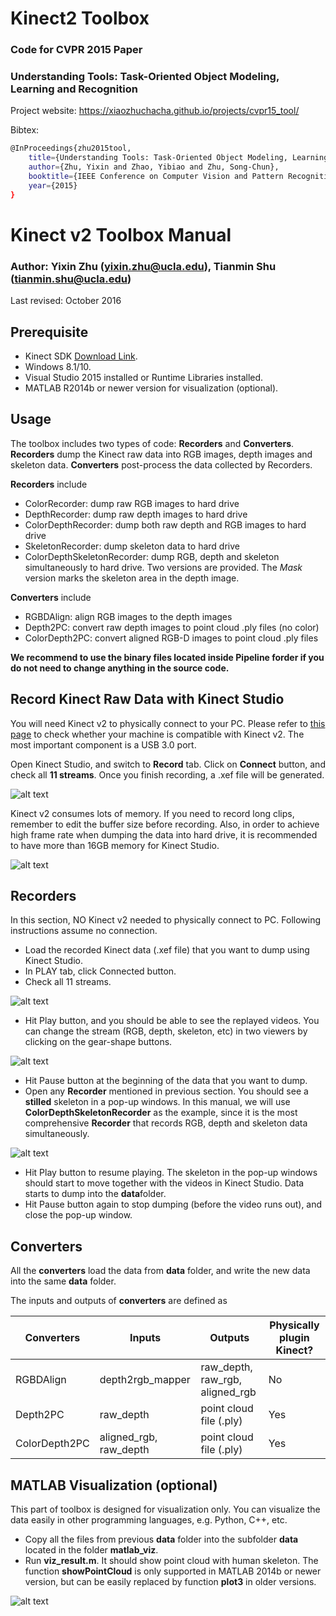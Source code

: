 # Kinect2 Toolbox

### Code for CVPR 2015 Paper
### Understanding Tools: Task-Oriented Object Modeling, Learning and Recognition

Project website: https://xiaozhuchacha.github.io/projects/cvpr15_tool/

Bibtex:
```bash
@InProceedings{zhu2015tool,
    title={Understanding Tools: Task-Oriented Object Modeling, Learning and Recognition},
    author={Zhu, Yixin and Zhao, Yibiao and Zhu, Song-Chun},
    booktitle={IEEE Conference on Computer Vision and Pattern Recognition (CVPR)},
    year={2015}
}
```

# Kinect v2 Toolbox Manual
### Author: Yixin Zhu (yixin.zhu@ucla.edu), Tianmin Shu (tianmin.shu@ucla.edu)

Last revised: October 2016

## Prerequisite
* Kinect SDK [Download Link](http://www.microsoft.com/en-us/download/details.aspx?id=44561).
* Windows 8.1/10.
* Visual Studio 2015 installed or Runtime Libraries installed.
* MATLAB R2014b or newer version for visualization (optional).

## Usage

The toolbox includes two types of code: **Recorders** and **Converters**. **Recorders** dump the Kinect raw data into RGB images, depth images and skeleton data. **Converters** post-process the data collected by Recorders.

**Recorders** include
* ColorRecorder: dump raw RGB images to hard drive
* DepthRecorder: dump raw depth images to hard drive
* ColorDepthRecorder: dump both raw depth and RGB images to hard drive
* SkeletonRecorder: dump skeleton data to hard drive
* ColorDepthSkeletonRecorder: dump RGB, depth and skeleton simultaneously to hard drive. Two versions are provided. The *Mask* version marks the skeleton area in the depth image.

**Converters** include
* RGBDAlign: align RGB images to the depth images
* Depth2PC: convert raw depth images to point cloud .ply files (no color)
* ColorDepth2PC: convert aligned RGB-D images to point cloud .ply files

**We recommend to use the binary files located inside Pipeline forder if you do not need to change anything in the source code.**

## Record Kinect Raw Data with Kinect Studio

You will need Kinect v2 to physically connect to your PC. Please refer to [this page](https://msdn.microsoft.com/en-us/library/Dn782036.aspx) to check whether your machine is compatible with Kinect v2. The most important component is a USB 3.0 port.

Open Kinect Studio, and switch to **Record** tab. Click on **Connect** button, and check all **11 streams**. Once you finish recording, a .xef file will be generated.

![alt text](https://xiaozhuchacha.github.io/projects/cvpr15_tool/toolbox_images/Record.png "Recording GUI setup")

Kinect v2 consumes lots of memory. If you need to record long clips, remember to edit the buffer size before recording. Also, in order to achieve high frame rate when dumping the data into hard drive, it is recommended to have more than 16GB memory for Kinect Studio.

![alt text](https://xiaozhuchacha.github.io/projects/cvpr15_tool/toolbox_images/Buffer.png "Set Kinect Studio buffer for better performance")

## Recorders

In this section, NO Kinect v2 needed to physically connect to PC. Following instructions assume no connection.

* Load the recorded Kinect data (.xef file) that you want to dump using Kinect Studio.
* In PLAY tab, click Connected button.
* Check all 11 streams.

![alt text](https://xiaozhuchacha.github.io/projects/cvpr15_tool/toolbox_images/CheckAll.png "Play settings")

* Hit Play button, and you should be able to see the replayed videos. You can change the stream (RGB, depth, skeleton, etc) in two viewers by clicking on the gear-shape buttons.

![alt text](https://xiaozhuchacha.github.io/projects/cvpr15_tool/toolbox_images/PlayStart.png "Play recorded data")

* Hit Pause button at the beginning of the data that you want to dump.
* Open any **Recorder** mentioned in previous section. You should see a **stilled** skeleton in a pop-up windows. In this manual, we will use **ColorDepthSkeletonRecorder** as the example, since it is the most comprehensive **Recorder** that records RGB, depth and skeleton data simultaneously.

![alt text](https://xiaozhuchacha.github.io/projects/cvpr15_tool/toolbox_images/OpenRecorder.png "Start Recorder")

* Hit Play button to resume playing. The skeleton in the pop-up windows should start to move together with the videos in Kinect Studio. Data starts to dump into the **data**folder.
* Hit Pause button again to stop dumping (before the video runs out), and close the pop-up window.

## Converters

All the **converters** load the data from **data** folder, and write the new data into the same **data** folder.

The inputs and outputs of **converters** are defined as

Converters | Inputs | Outputs | Physically plugin Kinect?
-----------|--------|---------|--------------------------
RGBDAlign | depth2rgb_mapper | raw_depth, raw_rgb, aligned_rgb | No
Depth2PC | raw_depth | point cloud file (.ply) | Yes
ColorDepth2PC | aligned_rgb, raw_depth | point cloud file (.ply) | Yes

## MATLAB Visualization (optional)

This part of toolbox is designed for visualization only. You can visualize the data easily in other programming languages, e.g. Python, C++, etc.

* Copy all the files from previous **data** folder into the subfolder **data** located in the folder **matlab\_viz**.
* Run **viz\_result.m**. It should show point cloud with human skeleton. The function **showPointCloud** is only supported in MATLAB 2014b or newer version, but can be easily replaced by function **plot3** in older versions.

![alt text](https://xiaozhuchacha.github.io/projects/cvpr15_tool/toolbox_images/MatlabViz.png "MATLAB visualization")
